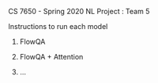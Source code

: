 CS 7650 - Spring 2020 
NL Project : Team 5

Instructions to run each model 

1. FlowQA

2. FlowQA + Attention

3. ...
